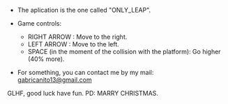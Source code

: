 * The aplication is the one called "ONLY_LEAP".
* Game controls:
	- RIGHT ARROW : Move to the right.
	- LEFT ARROW : Move to the left.
	- SPACE (in the moment of the collision with the platform): Go higher (40% more).

* For something, you can contact me by my mail: gabricanito13@gmail.com

GLHF, good luck have fun.
PD: MARRY CHRISTMAS.

